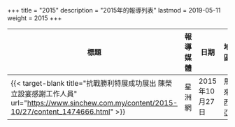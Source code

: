 +++
title = "2015"
description = "2015年的報導列表"
lastmod = 2019-05-11
weight = 2015
+++

<style>
table th:nth-of-type(2) {
	width: 200px;
}
table th:nth-of-type(3), th:nth-of-type(4) {
	width: 150px;
}
</style>

標題  | 報導媒體  | 日期 | 地區
--------------|-------|------|------ 
{{< target-blank title="抗戰勝利特展成功展出 陳榮立設宴感謝工作人員" url="https://www.sinchew.com.my/content/2015-10/27/content_1474666.html" >}}   | 星洲網 | 2015年10月27日 |  馬來西亞